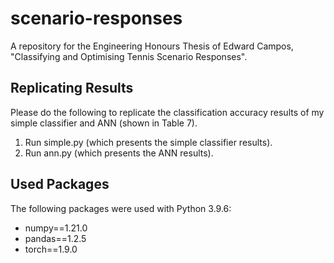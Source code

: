 # scenario-responses
A repository for the Engineering Honours Thesis of Edward Campos, "Classifying and Optimising Tennis Scenario Responses".

## Replicating Results
Please do the following to replicate the classification accuracy results of my simple classifier and ANN (shown in Table 7). 

1. Run simple.py (which presents the simple classifier results).
2. Run ann.py (which presents the ANN results).

## Used Packages
The following packages were used with Python 3.9.6:
* numpy==1.21.0
* pandas==1.2.5
* torch==1.9.0